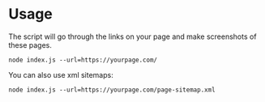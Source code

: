 # Usage
The script will go through the links on your page and make screenshots of these pages.
```
node index.js --url=https://yourpage.com/
```

You can also use xml sitemaps:
```
node index.js --url=https://yourpage.com/page-sitemap.xml
```
